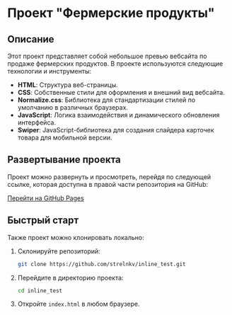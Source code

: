 # Проект "Фермерские продукты"

## Описание
Этот проект представляет собой небольшое превью вебсайта по продаже фермерских продуктов. В проекте используются следующие технологии и инструменты:

- **HTML**: Структура веб-страницы.
- **CSS**: Собственные стили для оформления и внешний вид вебсайта.
- **Normalize.css**: Библиотека для стандартизации стилей по умолчанию в различных браузерах.
- **JavaScript**: Логика взаимодействия и динамического обновления интерфейса.
- **Swiper**: JavaScript-библиотека для создания слайдера карточек товара для мобильной версии.

## Развертывание проекта
Проект можно развернуть и просмотреть, перейдя по следующей ссылке, которая доступна в правой части репозитория на GitHub: 

[Перейти на GitHub Pages](https://strelnkv.github.io/inline_test/)

## Быстрый старт
Также проект можно клонировать локально:

1. Склонируйте репозиторий:
    ```sh
    git clone https://github.com/strelnkv/inline_test.git
    ```

2. Перейдите в директорию проекта:
    ```sh
    cd inline_test
    ```

3. Откройте `index.html` в любом браузере.

